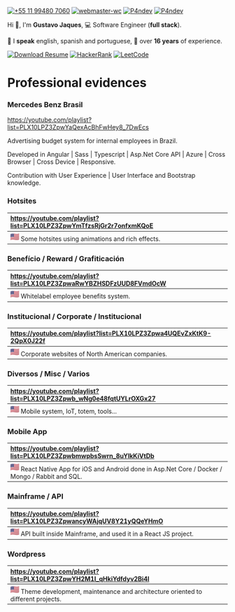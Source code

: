 [![+55 11 99480 7060](https://img.shields.io/badge/WhatsApp-000000?style=for-the-badge&logo=whatsapp&logoColor=white)](https://web.whatsapp.com/send?phone=5511994807060)
[![webmaster-wc](https://img.shields.io/badge/Skype-000000.svg?style=for-the-badge&logo=Skype&logoColor=white)](https://join.skype.com/invite/ubuGDMyRNSXx)
[![P4ndev](https://img.shields.io/badge/Facebook-000000.svg?style=for-the-badge&logo=Facebook&logoColor=white)](https://www.facebook.com/p4ndev)
[![P4ndev](https://img.shields.io/badge/Linkedin-000000.svg?style=for-the-badge&logo=Linkedin&logoColor=white)](https://www.linkedin.com/in/p4ndev)

Hi 👋, I'm **Gustavo Jaques**, 💻 Software Engineer (**full stack**).

💬 I **speak** english, spanish and portuguese, 💼 over **16 years** of experience.

[![Download Resume](https://img.shields.io/badge/Download%20Resume-000000.svg?style=for-the-badge)](https://github.com/p4ndev/p4ndev/raw/main/gustavo_jaques_resume.pdf)
[![HackerRank](https://img.shields.io/badge/HackerRank-000000.svg?style=for-the-badge)](https://www.hackerrank.com/worldcellos)
[![LeetCode](https://img.shields.io/badge/LeetCode-000000.svg?style=for-the-badge)](https://leetcode.com/worldcellos)

































# Professional evidences

### Mercedes Benz Brasil
https://youtube.com/playlist?list=PLX10LPZ3ZpwYaQexAcBhFwHey8_7DwEcs

Advertising budget system for internal employees in Brazil.

Developed in Angular | Sass | Typescript | Asp.Net Core API | Azure | Cross Browser | Cross Device | Responsive.

Contribution with User Experience | User Interface and Bootstrap knowledge.







### Hotsites
| https://youtube.com/playlist?list=PLX10LPZ3ZpwYmTfzsRjGr2r7onfxmKQoE |
|:---------------------|
| ![en](https://github.com/p4ndev/p4ndev/raw/main/flags/en.png) Some hotsites using animations and rich effects. |

### Benefício / Reward / Grafiticación
| https://youtube.com/playlist?list=PLX10LPZ3ZpwaRwYBZHSDFzUUD8FVmdOcW |
|:---------------------|
| ![en](https://github.com/p4ndev/p4ndev/raw/main/flags/en.png) Whitelabel employee benefits system. |

### Institucional / Corporate / Institucional
| https://youtube.com/playlist?list=PLX10LPZ3Zpwa4UQEvZxKtK9-2QpX0J22f |
|:---------------------|
| ![en](https://github.com/p4ndev/p4ndev/raw/main/flags/en.png) Corporate websites of North American companies. |

### Diversos / Misc / Varios
| https://youtube.com/playlist?list=PLX10LPZ3Zpwb_wNg0e48fqtUYLrOXGx27 |
|:---------------------|
| ![en](https://github.com/p4ndev/p4ndev/raw/main/flags/en.png) Mobile system, IoT, totem, tools... |

### Mobile App
| https://youtube.com/playlist?list=PLX10LPZ3ZpwbmwpbsSwrn_8uYlkKiVtDb |
|:---------------------|
| ![en](https://github.com/p4ndev/p4ndev/raw/main/flags/en.png) React Native App for iOS and Android done in Asp.Net Core / Docker / Mongo / Rabbit and SQL. |

### Mainframe / API
| https://youtube.com/playlist?list=PLX10LPZ3ZpwancyWAjqUV8Y21yQQeYHmO |
|:---------------------|
| ![en](https://github.com/p4ndev/p4ndev/raw/main/flags/en.png) API built inside Mainframe, and used it in a React JS project. |

### Wordpress
| https://youtube.com/playlist?list=PLX10LPZ3ZpwYH2M1l_qHkiYdfdyv2Bi4I |
|:---------------------|
| ![en](https://github.com/p4ndev/p4ndev/raw/main/flags/en.png) Theme development, maintenance and architecture oriented to different projects. |
